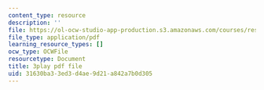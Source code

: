 ```yaml
---
content_type: resource
description: ''
file: https://ol-ocw-studio-app-production.s3.amazonaws.com/courses/res-18-009-learn-differential-equations-up-close-with-gilbert-strang-and-cleve-moler-fall-2015/31630ba33ed3d4ae9d21a842a7b0d305_xCCeV-glFdM.pdf
file_type: application/pdf
learning_resource_types: []
ocw_type: OCWFile
resourcetype: Document
title: 3play pdf file
uid: 31630ba3-3ed3-d4ae-9d21-a842a7b0d305
---
```

